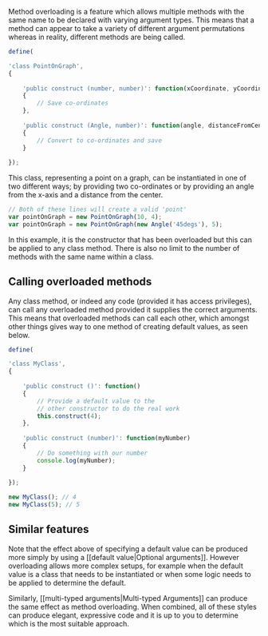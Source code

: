 Method overloading is a feature which allows multiple methods with the same name to be declared with varying argument types. This means that a method can appear to take a variety of different argument permutations whereas in reality, different methods are being called.

```javascript
define(

'class PointOnGraph',
{
    
    'public construct (number, number)': function(xCoordinate, yCoordinate)
    {
        // Save co-ordinates
    },
    
    'public construct (Angle, number)': function(angle, distanceFromCenter)
    {
        // Convert to co-ordinates and save
    }
    
});
```

This class, representing a point on a graph, can be instantiated in one of two different ways; by providing two co-ordinates or by providing an angle from the x-axis and a distance from the center.

```javascript
// Both of these lines will create a valid 'point'
var pointOnGraph = new PointOnGraph(10, 4);
var pointOnGraph = new PointOnGraph(new Angle('45degs'), 5);
```

In this example, it is the constructor that has been overloaded but this can be applied to any class method. There is also no limit to the number of methods with the same name within a class.

## Calling overloaded methods

Any class method, or indeed any code (provided it has access privileges), can call any overloaded method provided it supplies the correct arguments. This means that overloaded methods can call each other, which amongst other things gives way to one method of creating default values, as seen below.

```javascript
define(

'class MyClass',
{
    
    'public construct ()': function()
    {
        // Provide a default value to the
        // other constructor to do the real work
        this.construct(4);
    },
    
    'public construct (number)': function(myNumber)
    {
        // Do something with our number
        console.log(myNumber);
    }
    
});
```

```javascript
new MyClass(); // 4
new MyClass(5); // 5
```

## Similar features

Note that the effect above of specifying a default value can be produced more simply by using a [[default value|Optional arguments]]. However overloading allows more complex setups, for example when the default value is a class that needs to be instantiated or when some logic needs to be applied to determine the default.

Similarly, [[multi-typed arguments|Multi-typed Arguments]] can produce the same effect as method overloading. When combined, all of these styles can produce elegant, expressive code and it is up to you to determine which is the most suitable approach.